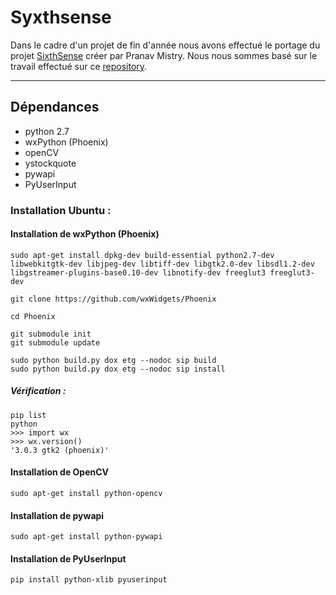 Syxthsense
=========


Dans le cadre d'un projet de fin d'année nous avons effectué le portage du projet [SixthSense](https://github.com/sixthsense/sixthsense/) créer par Pranav Mistry. Nous nous sommes basé sur le travail effectué sur ce [repository](https://github.com/chendaxixi/sixthSense_).

----------


Dépendances
----------------

* python 2.7
* wxPython (Phoenix)
* openCV
* ystockquote
* pywapi
* PyUserInput

### <i class="icon-cog"></i>Installation Ubuntu :

#### <i class="icon-file"></i> Installation de wxPython (Phoenix)

    sudo apt-get install dpkg-dev build-essential python2.7-dev libwebkitgtk-dev libjpeg-dev libtiff-dev libgtk2.0-dev libsdl1.2-dev libgstreamer-plugins-base0.10-dev libnotify-dev freeglut3 freeglut3-dev
    
    git clone https://github.com/wxWidgets/Phoenix
    
    cd Phoenix
    
    git submodule init
    git submodule update
    
    sudo python build.py dox etg --nodoc sip build
    sudo python build.py dox etg --nodoc sip install

##### Vérification :

    pip list
    python
    >>> import wx
    >>> wx.version()
    '3.0.3 gtk2 (phoenix)'

#### <i class="icon-file"></i> Installation de OpenCV

	sudo apt-get install python-opencv

#### <i class="icon-file"></i> Installation de pywapi

    sudo apt-get install python-pywapi

#### <i class="icon-file"></i> Installation de PyUserInput

	pip install python-xlib pyuserinput